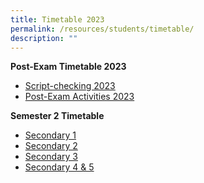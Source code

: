 ```yaml
---
title: Timetable 2023
permalink: /resources/students/timetable/
description: ""
---
```

**Post-Exam Timetable 2023**

* [Script-checking 2023](/files/Timetable/scriptcheckb.pdf)
* [Post-Exam Activities 2023](/files/Timetable/pea%202023.pdf)

**Semester 2 Timetable**
* [Secondary 1](/files/Timetable/secondary%201s2.pdf)
* [Secondary 2](/files/Timetable/secondary%202s2.pdf)
* [Secondary 3](/files/Timetable/secondary%203s2.pdf)
* [Secondary 4 & 5](/files/Timetable/secondary%204s2.pdf)